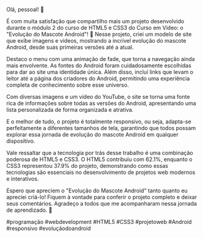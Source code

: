 Olá, pessoal! 🚀

É com muita satisfação que compartilho mais um projeto desenvolvido durante o módulo 2 do curso de HTML5 e CSS3 do Curso em Vídeo: o "Evolução do Mascote Android"! 🤖 Nesse projeto, criei um modelo de site que exibe imagens e vídeos, mostrando a incrível evolução do mascote Android, desde suas primeiras versões até a atual.

Destaco o menu com uma animação de fade, que torna a navegação ainda mais envolvente. As fontes do Android foram cuidadosamente escolhidas para dar ao site uma identidade única. Além disso, incluí links que levam o leitor até a página dos criadores do Android, permitindo uma experiência completa de conhecimento sobre esse universo.

Com diversas imagens e um vídeo do YouTube, o site se torna uma fonte rica de informações sobre todas as versões do Android, apresentando uma lista personalizada de forma organizada e atrativa.

E o melhor de tudo, o projeto é totalmente responsivo, ou seja, adapta-se perfeitamente a diferentes tamanhos de tela, garantindo que todos possam explorar essa jornada de evolução do mascote Android em qualquer dispositivo.

Vale ressaltar que a tecnologia por trás desse trabalho é uma combinação poderosa de HTML5 e CSS3. O HTML5 contribuiu com 62.1%, enquanto o CSS3 representou 37.9% do projeto, demonstrando como essas tecnologias são essenciais no desenvolvimento de projetos web modernos e interativos.

Espero que apreciem o "Evolução do Mascote Android" tanto quanto eu apreciei criá-lo! Fiquem à vontade para conferir o projeto completo e deixar seus comentários. Agradeço a todos que me acompanharam nessa jornada de aprendizado. 🙏

#programação #webdevelopment #HTML5 #CSS3 #projetoweb #Android #responsivo #evoluçãodoandroid
